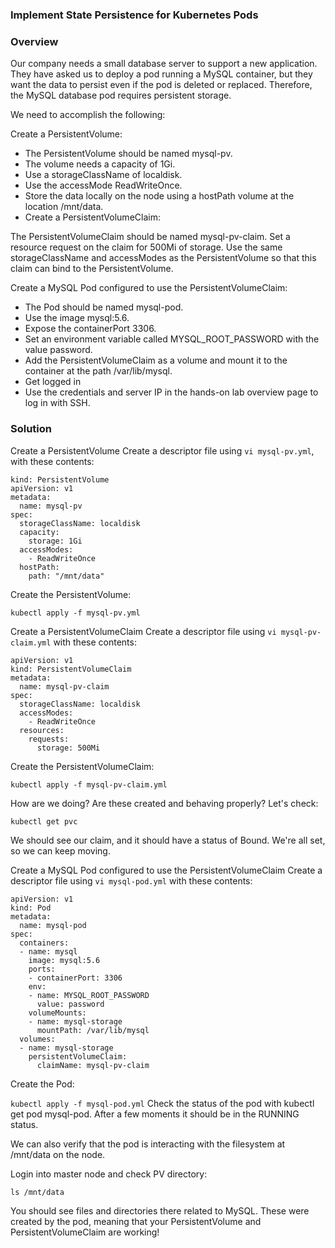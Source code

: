 ### Implement State Persistence for Kubernetes Pods


### Overview 
Our company needs a small database server to support a new application. They have asked us to deploy a pod running a MySQL container, but they want the data to persist even if the pod is deleted or replaced. Therefore, the MySQL database pod requires persistent storage.

We need to accomplish the following:

Create a PersistentVolume:

* The PersistentVolume should be named mysql-pv.
* The volume needs a capacity of 1Gi.
* Use a storageClassName of localdisk.
* Use the accessMode ReadWriteOnce.
* Store the data locally on the node using a hostPath volume at the location /mnt/data.
* Create a PersistentVolumeClaim:

The PersistentVolumeClaim should be named mysql-pv-claim.
Set a resource request on the claim for 500Mi of storage.
Use the same storageClassName and accessModes as the PersistentVolume so that this claim can bind to the PersistentVolume.


Create a MySQL Pod configured to use the PersistentVolumeClaim:

* The Pod should be named mysql-pod.
* Use the image mysql:5.6.
* Expose the containerPort 3306.
* Set an environment variable called MYSQL_ROOT_PASSWORD with the value password.
* Add the PersistentVolumeClaim as a volume and mount it to the container at the path /var/lib/mysql.
* Get logged in
* Use the credentials and server IP in the hands-on lab overview page to log in with SSH.

### Solution 

Create a PersistentVolume
Create a descriptor file using ```vi mysql-pv.yml```, with these contents:

```
kind: PersistentVolume
apiVersion: v1
metadata:
  name: mysql-pv
spec:
  storageClassName: localdisk
  capacity:
    storage: 1Gi
  accessModes:
    - ReadWriteOnce
  hostPath:
    path: "/mnt/data"
```


Create the PersistentVolume:

```kubectl apply -f mysql-pv.yml ```

Create a PersistentVolumeClaim
Create a descriptor file using ```vi mysql-pv-claim.yml``` with these contents:

```
apiVersion: v1
kind: PersistentVolumeClaim
metadata:
  name: mysql-pv-claim
spec:
  storageClassName: localdisk
  accessModes:
    - ReadWriteOnce
  resources:
    requests:
      storage: 500Mi
```

Create the PersistentVolumeClaim:

```kubectl apply -f mysql-pv-claim.yml```


How are we doing? Are these created and behaving properly? Let's check:

```kubectl get pvc```

We should see our claim, and it should have a status of Bound. We're all set, so we can keep moving.

Create a MySQL Pod configured to use the PersistentVolumeClaim
Create a descriptor file using ```vi mysql-pod.yml``` with these contents:

```
apiVersion: v1
kind: Pod
metadata:
  name: mysql-pod
spec:
  containers:
  - name: mysql
    image: mysql:5.6
    ports:
    - containerPort: 3306
    env:
    - name: MYSQL_ROOT_PASSWORD
      value: password
    volumeMounts:
    - name: mysql-storage
      mountPath: /var/lib/mysql
  volumes:
  - name: mysql-storage
    persistentVolumeClaim:
      claimName: mysql-pv-claim
```

Create the Pod:

```kubectl apply -f mysql-pod.yml```
Check the status of the pod with kubectl get pod mysql-pod. After a few moments it should be in the RUNNING status.

We can also verify that the pod is interacting with the filesystem at /mnt/data on the node. 

Login into master node and check PV directory: 

```ls /mnt/data```

You should see files and directories there related to MySQL. These were created by the pod, meaning that your PersistentVolume and PersistentVolumeClaim are working! 